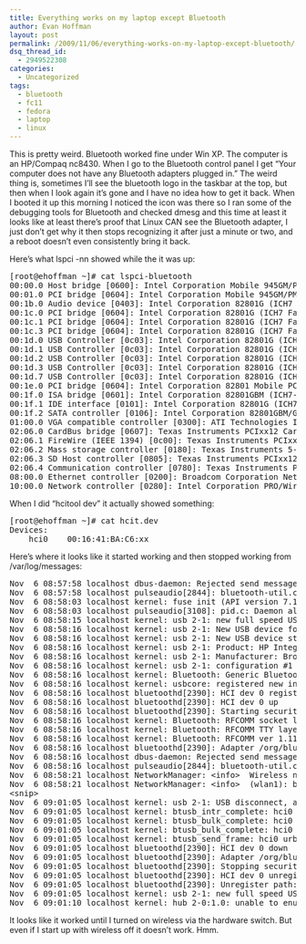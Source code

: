 ```yaml
---
title: Everything works on my laptop except Bluetooth
author: Evan Hoffman
layout: post
permalink: /2009/11/06/everything-works-on-my-laptop-except-bluetooth/
dsq_thread_id:
  - 2949522308
categories:
  - Uncategorized
tags:
  - bluetooth
  - fc11
  - fedora
  - laptop
  - linux
---
```

This is pretty weird. Bluetooth worked fine under Win XP. The computer is an HP/Compaq nc8430. When I go to the Bluetooth control panel I get &#8220;Your computer does not have any Bluetooth adapters plugged in.&#8221; The weird thing is, sometimes I&#8217;ll see the bluetooth logo in the taskbar at the top, but then when I look again it&#8217;s gone and I have no idea how to get it back. When I booted it up this morning I noticed the icon was there so I ran some of the debugging tools for Bluetooth and checked dmesg and this time at least it looks like at least there&#8217;s proof that Linux CAN see the Bluetooth adapter, I just don&#8217;t get why it then stops recognizing it after just a minute or two, and a reboot doesn&#8217;t even consistently bring it back.

<!--more-->

Here&#8217;s what lspci -nn showed while the it was up:

<pre>[root@ehoffman ~]# cat lspci-bluetooth
00:00.0 Host bridge [0600]: Intel Corporation Mobile 945GM/PM/GMS, 943/940GML and 945GT Express Memory Controller Hub [8086:27a0] (rev 03)
00:01.0 PCI bridge [0604]: Intel Corporation Mobile 945GM/PM/GMS, 943/940GML and 945GT Express PCI Express Root Port [8086:27a1] (rev 03)
00:1b.0 Audio device [0403]: Intel Corporation 82801G (ICH7 Family) High Definition Audio Controller [8086:27d8] (rev 01)
00:1c.0 PCI bridge [0604]: Intel Corporation 82801G (ICH7 Family) PCI Express Port 1 [8086:27d0] (rev 01)
00:1c.1 PCI bridge [0604]: Intel Corporation 82801G (ICH7 Family) PCI Express Port 2 [8086:27d2] (rev 01)
00:1c.3 PCI bridge [0604]: Intel Corporation 82801G (ICH7 Family) PCI Express Port 4 [8086:27d6] (rev 01)
00:1d.0 USB Controller [0c03]: Intel Corporation 82801G (ICH7 Family) USB UHCI Controller #1 [8086:27c8] (rev 01)
00:1d.1 USB Controller [0c03]: Intel Corporation 82801G (ICH7 Family) USB UHCI Controller #2 [8086:27c9] (rev 01)
00:1d.2 USB Controller [0c03]: Intel Corporation 82801G (ICH7 Family) USB UHCI Controller #3 [8086:27ca] (rev 01)
00:1d.3 USB Controller [0c03]: Intel Corporation 82801G (ICH7 Family) USB UHCI Controller #4 [8086:27cb] (rev 01)
00:1d.7 USB Controller [0c03]: Intel Corporation 82801G (ICH7 Family) USB2 EHCI Controller [8086:27cc] (rev 01)
00:1e.0 PCI bridge [0604]: Intel Corporation 82801 Mobile PCI Bridge [8086:2448] (rev e1)
00:1f.0 ISA bridge [0601]: Intel Corporation 82801GBM (ICH7-M) LPC Interface Bridge [8086:27b9] (rev 01)
00:1f.1 IDE interface [0101]: Intel Corporation 82801G (ICH7 Family) IDE Controller [8086:27df] (rev 01)
00:1f.2 SATA controller [0106]: Intel Corporation 82801GBM/GHM (ICH7 Family) SATA AHCI Controller [8086:27c5] (rev 01)
01:00.0 VGA compatible controller [0300]: ATI Technologies Inc M56P [Radeon Mobility X1600] [1002:71c5]
02:06.0 CardBus bridge [0607]: Texas Instruments PCIxx12 Cardbus Controller [104c:8039]
02:06.1 FireWire (IEEE 1394) [0c00]: Texas Instruments PCIxx12 OHCI Compliant IEEE 1394 Host Controller [104c:803a]
02:06.2 Mass storage controller [0180]: Texas Instruments 5-in-1 Multimedia Card Reader (SD/MMC/MS/MS PRO/xD) [104c:803b]
02:06.3 SD Host controller [0805]: Texas Instruments PCIxx12 SDA Standard Compliant SD Host Controller [104c:803c]
02:06.4 Communication controller [0780]: Texas Instruments PCIxx12 GemCore based SmartCard controller [104c:803d]
08:00.0 Ethernet controller [0200]: Broadcom Corporation NetXtreme BCM5753M Gigabit Ethernet PCI Express [14e4:16fd] (rev 21)
10:00.0 Network controller [0280]: Intel Corporation PRO/Wireless 3945ABG [Golan] Network Connection [8086:4222] (rev 02)
</pre>

When I did &#8220;hcitool dev&#8221; it actually showed something:

<pre>[root@ehoffman ~]# cat hcit.dev
Devices:
	hci0	00:16:41:BA:C6:xx
</pre>

Here&#8217;s where it looks like it started working and then stopped working from /var/log/messages:

<pre>Nov  6 08:57:58 localhost dbus-daemon: Rejected send message, 2 matched rules; type="method_call", sender=":1.47" (uid=42 pid=2844 comm="/usr/bin/pulseaudio --start --log-target=syslog ") interface="org.bluez.Manager" member="ListAdapters" error name="(unset)" requested_reply=0 destination="org.bluez" (uid=0 pid=2390 comm="/usr/sbin/bluetoothd "))
Nov  6 08:57:58 localhost pulseaudio[2844]: bluetooth-util.c: Error from ListAdapters reply: org.freedesktop.DBus.Error.AccessDenied
Nov  6 08:58:03 localhost kernel: fuse init (API version 7.11)
Nov  6 08:58:03 localhost pulseaudio[3108]: pid.c: Daemon already running.
Nov  6 08:58:15 localhost kernel: usb 2-1: new full speed USB device using uhci_hcd and address 2
Nov  6 08:58:16 localhost kernel: usb 2-1: New USB device found, idVendor=03f0, idProduct=171d
Nov  6 08:58:16 localhost kernel: usb 2-1: New USB device strings: Mfr=1, Product=2, SerialNumber=0
Nov  6 08:58:16 localhost kernel: usb 2-1: Product: HP Integrated Module
Nov  6 08:58:16 localhost kernel: usb 2-1: Manufacturer: Broadcom Corp
Nov  6 08:58:16 localhost kernel: usb 2-1: configuration #1 chosen from 1 choice
Nov  6 08:58:16 localhost kernel: Bluetooth: Generic Bluetooth USB driver ver 0.5
Nov  6 08:58:16 localhost kernel: usbcore: registered new interface driver btusb
Nov  6 08:58:16 localhost bluetoothd[2390]: HCI dev 0 registered
Nov  6 08:58:16 localhost bluetoothd[2390]: HCI dev 0 up
Nov  6 08:58:16 localhost bluetoothd[2390]: Starting security manager 0
Nov  6 08:58:16 localhost kernel: Bluetooth: RFCOMM socket layer initialized
Nov  6 08:58:16 localhost kernel: Bluetooth: RFCOMM TTY layer initialized
Nov  6 08:58:16 localhost kernel: Bluetooth: RFCOMM ver 1.11
Nov  6 08:58:16 localhost bluetoothd[2390]: Adapter /org/bluez/2390/hci0 has been enabled
Nov  6 08:58:16 localhost dbus-daemon: Rejected send message, 2 matched rules; type="method_call", sender=":1.47" (uid=42 pid=2844 comm="/usr/bin/pulseaudio --start --log-target=syslog ") interface="org.bluez.Adapter" member="ListDevices" error name="(unset)" requested_reply=0 destination="org.bluez" (uid=0 pid=2390 comm="/usr/sbin/bluetoothd "))
Nov  6 08:58:16 localhost pulseaudio[2844]: bluetooth-util.c: Error from ListDevices reply: org.freedesktop.DBus.Error.AccessDenied
Nov  6 08:58:21 localhost NetworkManager: &lt;info>  Wireless now enabled by radio killswitch
Nov  6 08:58:21 localhost NetworkManager: &lt;info>  (wlan1): bringing up device.
&lt;snip>
Nov  6 09:01:05 localhost kernel: usb 2-1: USB disconnect, address 2
Nov  6 09:01:05 localhost kernel: btusb_intr_complete: hci0 urb ffff8800899c73c0 failed to resubmit (19)
Nov  6 09:01:05 localhost kernel: btusb_bulk_complete: hci0 urb ffff8800899c7540 failed to resubmit (19)
Nov  6 09:01:05 localhost kernel: btusb_bulk_complete: hci0 urb ffff8800899c7600 failed to resubmit (19)
Nov  6 09:01:05 localhost kernel: btusb_send_frame: hci0 urb ffff88008f43a840 submission failed
Nov  6 09:01:05 localhost bluetoothd[2390]: HCI dev 0 down
Nov  6 09:01:05 localhost bluetoothd[2390]: Adapter /org/bluez/2390/hci0 has been disabled
Nov  6 09:01:05 localhost bluetoothd[2390]: Stopping security manager 0
Nov  6 09:01:05 localhost bluetoothd[2390]: HCI dev 0 unregistered
Nov  6 09:01:05 localhost bluetoothd[2390]: Unregister path: /org/bluez/2390/hci0
Nov  6 09:01:05 localhost kernel: usb 2-1: new full speed USB device using uhci_hcd and address 3
Nov  6 09:01:10 localhost kernel: hub 2-0:1.0: unable to enumerate USB device on port 1
</pre>

It looks like it worked until I turned on wireless via the hardware switch. But even if I start up with wireless off it doesn&#8217;t work. Hmm.